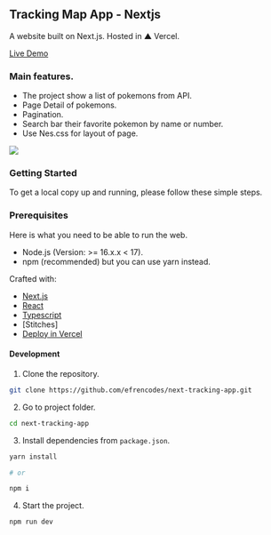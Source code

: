 ## Tracking Map App - Nextjs

A website built on Next.js. Hosted in ▲ Vercel.

[Live Demo](#)

### Main features.

-   The project show a list of pokemons from API.
-   Page Detail of pokemons.
-   Pagination.
-   Search bar their favorite pokemon by name or number.
-   Use Nes.css for layout of page.

![](https://res.cloudinary.com/efrencodes/image/upload/v1666194589/github.com/%20prueba-occ-pokemon/prueba-occ-pokemon.png)

### Getting Started

To get a local copy up and running, please follow these simple steps.

### Prerequisites

Here is what you need to be able to run the web.

-   Node.js (Version: >= 16.x.x < 17).
-   npm (recommended) but you can use yarn instead.

Crafted with:

-   [Next.js](https://nextjs.org/docs/getting-started)
-   [React](https://reactjs.org/docs/getting-started.html)
-   [Typescript](https://www.typescriptlang.org/)
-   [Stitches]
-   [Deploy in Vercel](https://vercel.com/)

#### Development

1. Clone the repository.

```sh
git clone https://github.com/efrencodes/next-tracking-app.git
```

2. Go to project folder.

```sh
cd next-tracking-app
```

3. Install dependencies from `package.json`.

```sh
yarn install

# or

npm i
```

4. Start the project.

```sh
npm run dev
```
